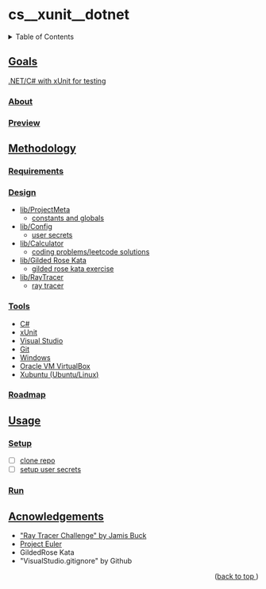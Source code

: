 # cs__xunit__dotnet
<a name="readme-top"></a>
<details>
    <summary>Table of Contents</summary>
    <ol>
        <li><a href="#goals">Goals</a>
            <ul>
                <li><a href="#about">About</li>
                <li><a href="#preview">Preview</li>
            </ul>
        </li>
        <li><a href="#methodology">Methodology</li>
          <ul>
            <li><a href="#requirements">Requirements</li>
            <li><a href="#design">Design</li>
            <li><a href="#tools">Tools</li>
            <li><a href="#roadmap">Roadmap</li>
          </ul>
        </li>
        <li><a href="#usage">Usage</a>
            <ul>
                <li><a href="#setup">Setup</li>
                <li><a href="#run">Run</li>
            </ul>
        </li>
        <li><a href="#acknowledgements">Acknowledgements</li>
    </ol>
</details>

## Goals
.NET/C# with xUnit for testing
### About
### Preview
## Methodology
### Requirements
### Design
- lib/ProjectMeta
	- constants and globals
- lib/Config
	- user secrets
- lib/Calculator
	- coding problems/leetcode solutions
- lib/Gilded Rose Kata
	- gilded rose kata exercise
- lib/RayTracer
	- ray tracer
### Tools
* C#
* xUnit
* Visual Studio
* Git
* Windows
* Oracle VM VirtualBox
* Xubuntu (Ubuntu/Linux)
### Roadmap
## Usage
### Setup
- [ ] clone repo
- [ ] setup user secrets

### Run

## Acnowledgements
* "Ray Tracer Challenge" by Jamis Buck
* [Project Euler](projecteuler.net)
* GildedRose Kata
* "VisualStudio.gitignore" by Github
<p align="right">(<a href="#readme-top">back to top </a>)</p>
